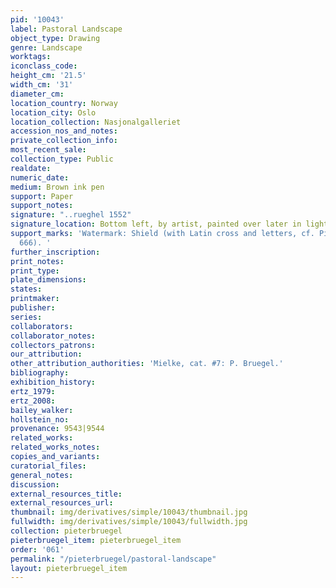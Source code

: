 ```yaml
---
pid: '10043'
label: Pastoral Landscape
object_type: Drawing
genre: Landscape
worktags:
iconclass_code:
height_cm: '21.5'
width_cm: '31'
diameter_cm:
location_country: Norway
location_city: Oslo
location_collection: Nasjonalgalleriet
accession_nos_and_notes:
private_collection_info:
most_recent_sale:
collection_type: Public
realdate:
numeric_date:
medium: Brown ink pen
support: Paper
support_notes:
signature: "..rueghel 1552"
signature_location: Bottom left, by artist, painted over later in lighter ink
support_marks: 'Watermark: Shield (with Latin cross and letters, cf. Piccard XI, 659,
  666). '
further_inscription:
print_notes:
print_type:
plate_dimensions:
states:
printmaker:
publisher:
series:
collaborators:
collaborator_notes:
collectors_patrons:
our_attribution:
other_attribution_authorities: 'Mielke, cat. #7: P. Bruegel.'
bibliography:
exhibition_history:
ertz_1979:
ertz_2008:
bailey_walker:
hollstein_no:
provenance: 9543|9544
related_works:
related_works_notes:
copies_and_variants:
curatorial_files:
general_notes:
discussion:
external_resources_title:
external_resources_url:
thumbnail: img/derivatives/simple/10043/thumbnail.jpg
fullwidth: img/derivatives/simple/10043/fullwidth.jpg
collection: pieterbruegel
pieterbruegel_item: pieterbruegel_item
order: '061'
permalink: "/pieterbruegel/pastoral-landscape"
layout: pieterbruegel_item
---
```

